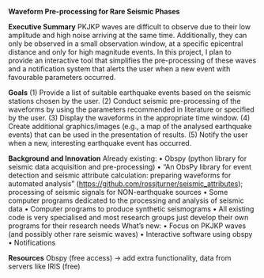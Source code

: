 **Waveform Pre-processing for Rare Seismic Phases**

**Executive Summary**
PKJKP waves are difficult to observe due to their low amplitude and high noise arriving at the same time. Additionally, they can only be observed in a small observation window, at a specific epicentral distance and only for high magnitude events. In this project, I plan to provide an interactive tool that simplifies the pre-processing of these waves and a notification system that alerts the user when a new event with favourable parameters occurred.

**Goals**
(1)	Provide a list of suitable earthquake events based on the seismic stations chosen by the user.
(2)	Conduct seismic pre-processing of the waveforms by using the parameters recommended in literature or specified by the user.
(3)	Display the waveforms in the appropriate time window.
(4)	Create additional graphics/images (e.g., a map of the analysed earthquake events) that can be used in the presentation of results.
(5)	Notify the user when a new, interesting earthquake event has occurred.

**Background and Innovation**
Already existing:
•	Obspy (python library for seismic data acquisition and pre-processing)
•	“An ObsPy library for event detection and seismic attribute calculation: preparing waveforms for automated analysis” (https://github.com/rossjturner/seismic_attributes); processing of seismic signals for NON-earthquake sources
•	Some computer programs dedicated to the processing and analysis of seismic data 
•	Computer programs to produce synthetic seismograms
•	All existing code is very specialised and most research groups just develop their own programs for their research needs
What’s new: 
•	Focus on PKJKP waves (and possibly other rare seismic waves)
•	Interactive software using obspy
•	Notifications

**Resources**
Obspy (free access) -> add extra functionality, data from servers like IRIS (free)

